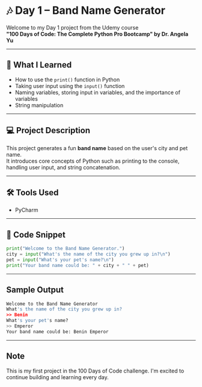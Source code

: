 # 🎶 Day 1 – Band Name Generator

Welcome to my Day 1 project from the Udemy course  
**"100 Days of Code: The Complete Python Pro Bootcamp" by Dr. Angela Yu**

----

## 🧠 What I Learned
- How to use the `print()` function in Python
- Taking user input using the `input()` function
- Naming variables, storing input in variables, and the importance of variables
- String manipulation

----

## 💻 Project Description
This project generates a fun **band name** based on the user's city and pet name.  
It introduces core concepts of Python such as printing to the console, handling user input, and string concatenation.

---

## 🛠️ Tools Used
- PyCharm

----

## 📄 Code Snippet

```python
print("Welcome to the Band Name Generator.")
city = input("What's the name of the city you grew up in?\n")
pet = input("What's your pet's name?\n")
print("Your band name could be: " + city + " " + pet)
````

----
## Sample Output
````python
Welcome to the Band Name Generator
What's the name of the city you grew up in?
>> Benin
What's your pet's name?
>> Emperor
Your band name could be: Benin Emperor
````

----

## Note 
This is my first project in the 100 Days of Code challenge.
I'm excited to continue building and learning every day.
